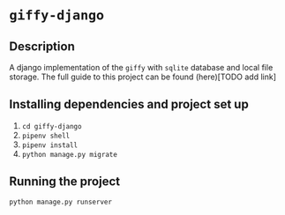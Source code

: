 # `giffy-django` 

## Description
A django implementation of the `giffy` with `sqlite` database and local file storage.
The full guide to this project can be found (here)[TODO add link]

## Installing dependencies and project set up

1. `cd giffy-django`
2. `pipenv shell`
3. `pipenv install`
4. `python manage.py migrate`

## Running the project
`python manage.py runserver`

